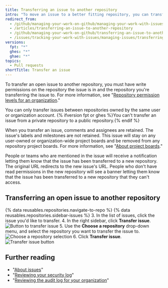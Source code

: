 ```yaml
---
title: Transferring an issue to another repository
intro: "To move an issue to a better fitting repository, you can transfer open issues to other repositories."
redirect_from:
  - /github/managing-your-work-on-github/managing-your-work-with-issues-and-pull-requests/transferring-an-issue-to-another-repository
  - /articles/transferring-an-issue-to-another-repository
  - /github/managing-your-work-on-github/transferring-an-issue-to-another-repository
  - /issues/tracking-your-work-with-issues/managing-issues/transferring-an-issue-to-another-repository
versions:
  fpt: "*"
  ghes: "*"
  ghae: "*"
topics:
  - Pull requests
shortTitle: Transfer an issue
---
```


To transfer an open issue to another repository, you must have write permissions on the repository the issue is in and the repository you're transferring the issue to. For more information, see "[Repository permission levels for an organization](/articles/repository-permission-levels-for-an-organization)."

You can only transfer issues between repositories owned by the same user or organization account. {% ifversion fpt or ghes %}You can't transfer an issue from a private repository to a public repository.{% endif %}

When you transfer an issue, comments and assignees are retained. The issue's labels and milestones are not retained. This issue will stay on any user-owned or organization-wide project boards and be removed from any repository project boards. For more information, see "[About project boards](/articles/about-project-boards)."

People or teams who are mentioned in the issue will receive a notification letting them know that the issue has been transferred to a new repository. The original URL redirects to the new issue's URL. People who don't have read permissions in the new repository will see a banner letting them know that the issue has been transferred to a new repository that they can't access.

## Transferring an open issue to another repository

{% data reusables.repositories.navigate-to-repo %}
{% data reusables.repositories.sidebar-issues %} 3. In the list of issues, click the issue you'd like to transfer. 4. In the right sidebar, click **Transfer issue**.
![Button to transfer issue](/assets/images/help/repository/transfer-issue.png) 5. Use the **Choose a repository** drop-down menu, and select the repository you want to transfer the issue to.
![Choose a repository selection](/assets/images/help/repository/choose-a-repository.png) 6. Click **Transfer issue**.
![Transfer issue button](/assets/images/help/repository/transfer-issue-button.png)

## Further reading

- "[About issues](/articles/about-issues)"
- "[Reviewing your security log](/articles/reviewing-your-security-log)"
- "[Reviewing the audit log for your organization](/articles/reviewing-the-audit-log-for-your-organization)"
